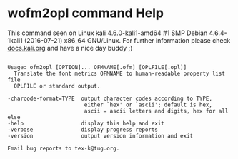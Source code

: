 # wofm2opl command Help
 
 This command seen on Linux kali 4.6.0-kali1-amd64 #1 SMP Debian 4.6.4-1kali1 (2016-07-21) x86_64 GNU/Linux. For further information please check [docs.kali.org](docs.kali.org) and have a nice day buddy ;) 

~~~

Usage: ofm2opl [OPTION]... OFMNAME[.ofm] [OPLFILE[.opl]]
  Translate the font metrics OFMNAME to human-readable property list file
  OPLFILE or standard output.

-charcode-format=TYPE  output character codes according to TYPE,
                        either `hex' or `ascii'; default is hex,
                        ascii = ascii letters and digits, hex for all else
-help                  display this help and exit
-verbose               display progress reports
-version               output version information and exit

Email bug reports to tex-k@tug.org.

~~~
